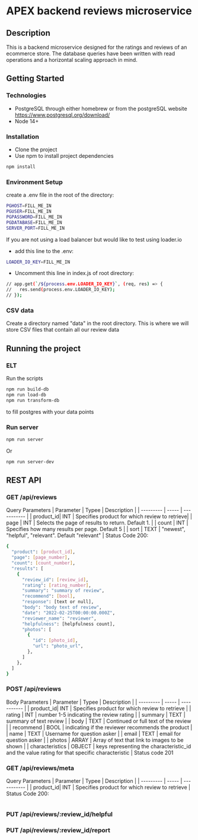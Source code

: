 # APEX backend reviews microservice

## Description
This is a backend microservice designed for the ratings and reviews of an ecommerce store. The database queries have been written with read operations and a horizontal scaling approach in mind.


## Getting Started
### Technologies
- PostgreSQL through either homebrew or from the postgreSQL website
  https://www.postgresql.org/download/
- Node 14+
### Installation
- Clone the project
- Use npm to install project dependencies
```bash
npm install
```

### Environment Setup
create a .env file in the root of the directory:
``` bash
PGHOST=FILL_ME_IN
PGUSER=FILL_ME_IN
PGPASSWORD=FILL_ME_IN
PGDATABASE=FILL_ME_IN
SERVER_PORT=FILL_ME_IN
```

If you are not using a load balancer but would like to test using loader.io
- add this line to the .env:
```bash
LOADER_IO_KEY=FILL_ME_IN
```
- Uncomment this line in index.js of root directory:
```bash
// app.get(`/${process.env.LOADER_IO_KEY}`, (req, res) => {
//   res.send(process.env.LOADER_IO_KEY);
// });
```

### CSV data
Create a directory named "data" in the root directory. This is where we will store CSV files that contain all our review data

## Running the project
### ELT
Run the scripts
```bash
npm run build-db
npm run load-db
npm run transform-db
```
to fill postgres with your data points

### Run server
```bash
npm run server
```
Or
```bash
npm run server-dev
```

## REST API
### GET /api/reviews
Query Parameters
| Parameter | Typee | Description |
| --------- | ----- | ----------- |
| product_id| INT   | Specifies product for which review to retrieve|
| page | INT | Selects the page of results to return. Default 1. |
| count | INT | Specifies how many results per page. Default 5 |
| sort | TEXT | "newest", "helpful", "relevant". Default "relevant" |
Status Code 200:
```bash
{
  "product": [product_id],
  "page": [page_number],
  "count": [count_number],
  "results": [
    {
      "review_id": [review_id],
      "rating": [rating_number],
      "summary": "summary of review",
      "recommend": [bool],
      "response": [text or null],
      "body": "body text of review",
      "date": "2022-02-25T00:00:00.000Z",
      "reviewer_name": "reviewer",
      "helpfulness": [helpfulness count],
      "photos": [
        {
          "id": [photo_id],
          "url": "photo_url",
        },
      ]
    },
  ]
}
```
### POST /api/reviews
Body Parameters
| Parameter | Typee | Description |
| --------- | ----- | ----------- |
| product_id| INT   | Specifies product for which review to retrieve |
| rating | INT   | number 1-5 indicating the review rating |
| summary | TEXT   | summary of text review |
| body | TEXT   | Continued or full text of the review |
| recommend | BOOL | indicating if the reviewer recommends the product |
| name | TEXT | Username for question asker |
| email | TEXT | email for question asker |
| photos | ARRAY | Array of text that link to images to be shown |
| characteristics | OBJECT | keys representing the characteristic_id and the value rating for that specific characteristic |
Status code 201
### GET /api/reviews/meta
Query Parameters
| Parameter | Typee | Description |
| --------- | ----- | ----------- |
| product_id| INT   | Specifies product for which review to retrieve |
Status Code 200:
```bash
```
### PUT /api/reviews/:review_id/helpful
### PUT /api/reviews/:review_id/report
